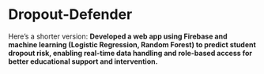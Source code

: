 # Dropout-Defender
Here’s a shorter version:  **Developed a web app using Firebase and machine learning (Logistic Regression, Random Forest) to predict student dropout risk, enabling real-time data handling and role-based access for better educational support and intervention.**
